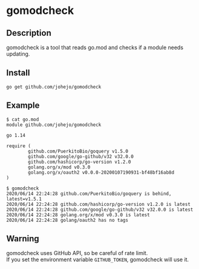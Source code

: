 # gomodcheck

## Description

gomodcheck is a tool that reads go.mod and checks if a module needs updating.

## Install

```
go get github.com/johejo/gomodcheck
```

## Example

```
$ cat go.mod
module github.com/johejo/gomodcheck

go 1.14

require (
        github.com/PuerkitoBio/goquery v1.5.0
        github.com/google/go-github/v32 v32.0.0
        github.com/hashicorp/go-version v1.2.0
        golang.org/x/mod v0.3.0
        golang.org/x/oauth2 v0.0.0-20200107190931-bf48bf16ab8d
)
```

```
$ gomodcheck
2020/06/14 22:24:28 github.com/PuerkitoBio/goquery is behind, latest=v1.5.1
2020/06/14 22:24:28 github.com/hashicorp/go-version v1.2.0 is latest
2020/06/14 22:24:28 github.com/google/go-github/v32 v32.0.0 is latest
2020/06/14 22:24:28 golang.org/x/mod v0.3.0 is latest
2020/06/14 22:24:28 golang/oauth2 has no tags
```

## Warning

gomodcheck uses GitHub API, so be careful of rate limit.<br>
If you set the environment variable `GITHUB_TOKEN`, gomodcheck will use it.
